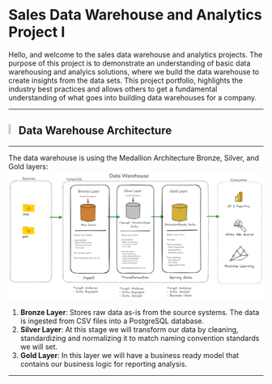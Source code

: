 # Sales Data Warehouse and Analytics Project I
Hello, and welcome to the sales data warehouse and analytics projects. 
The purpose of this project is to demonstrate an understanding of basic data warehousing and analyics solutions, where we build the data warehouse to create insights from the data sets. This project portfolio, highlights the industry best practices and allows others to get a fundamental understanding of what goes into building data warehouses for a company. 
***
## <img src="https://github.com/user-attachments/assets/e41a6aec-7cd6-4b8d-b5bc-d9d46b05e709" width=03% height=03%> Data Warehouse Architecture
---
The data warehouse is using the Medallion Architecture Bronze, Silver, and Gold layers: 
![Data Architecture](docs/Data-Architecture-Medallion.png)

1. **Bronze Layer**: Stores raw data as-is from the source systems. The data is ingested from CSV files into a PostgreSQL database.
2. **Silver Layer**: At this stage we will transform our data by cleaning, standardizing and normalizing it to match naming convention standards we will set.
3. **Gold Layer**: In this layer we will have a business ready model that contains our business logic for reporting analysis.

---
